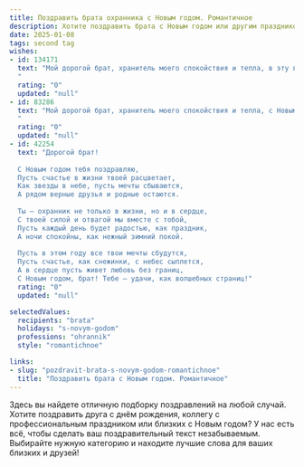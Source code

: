 ```yaml
---
title: Поздравить брата охранника с Новым годом. Романтичное
description: Хотите поздравить брата с Новым годом или другим праздником? Наш ИИ создаст незабываемое поздравление, а вы обязательно выделитесь среди других.  
date: 2025-01-08
tags: second tag
wishes:
- id: 134171
  text: "Мой дорогой брат, хранитель моего спокойствия и тепла, в эту волшебную новогоднюю ночь я хочу пожелать тебе самого прекрасного. Пусть новый год принесет тебе не только спокойствие и порядок, которые ты даришь другим, но и безграничное счастье, любовь и исполнение всех заветных желаний.  Пусть твоя жизнь будет яркой, как праздничные огни, и наполненной такой же теплотой и надежностью, как твоя сильная и добрая душа. С Новым годом!
  "
  rating: "0"
  updated: "null"
- id: 83286
  text: "Мой дорогой брат, хранитель моего спокойствия и тепла, с Новым годом!  Пусть этот год будет полон не только ярких событий и исполнения желаний, но и того тихого семейного счастья, которое ты так бережно хранишь, как драгоценность.  Пусть твоя сила и верность,  чтобы защитить близких,  будут вознаграждены сторицей любовью и пониманием.  Я желаю тебе, мой любимый брат,  волшебства,  мира и нежности в Новом году.  Пусть звёзды светят тебе, а сердце всегда будет полно надежды и радости.
  "
  rating: "0"
  updated: "null"
- id: 42254
  text: "Дорогой брат!
  
  С Новым годом тебя поздравляю,
  Пусть счастье в жизни твоей расцветает,
  Как звезды в небе, пусть мечты сбываются,
  А рядом верные друзья и родные остаются.
  
  Ты — охранник не только в жизни, но и в сердце,
  С твоей силой и отвагой мы вместе с тобой,
  Пусть каждый день будет радостью, как праздник,
  А ночи спокойны, как нежный зимний покой.
  
  Пусть в этом году все твои мечты сбудутся,
  Пусть счастье, как снежинки, с небес сыплется,
  А в сердце пусть живет любовь без границ,
  С Новым годом, брат! Тебе — удачи, как волшебных страниц!"
  rating: "0"
  updated: "null"

selectedValues:
  recipients: "brata"
  holidays: "s-novym-godom"
  professions: "ohrannik"
  style: "romantichnoe"

links:
- slug: "pozdravit-brata-s-novym-godom-romantichnoe"
  title: "Поздравить брата с Новым годом. Романтичное"
---
```


Здесь вы найдете отличную подборку поздравлений на любой случай.
Хотите поздравить друга с днём рождения, коллегу с профессиональным праздником или близких с Новым годом? У нас есть всё, чтобы сделать ваш поздравительный текст незабываемым. Выбирайте нужную категорию и находите лучшие слова для ваших близких и друзей!
